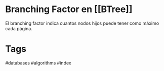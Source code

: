 # Branching Factor en [[BTree]]

El branching factor indica cuantos nodos hijos puede tener como máximo cada página.

# Tags
#databases #algorithms #index 